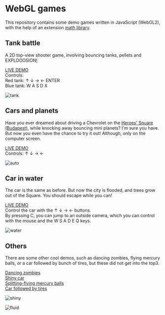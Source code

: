 
# WebGL games

This repository contains some demo games written in JavaScript (WebGL2), with the help of an extension [math library](https://github.com/szecsi/WebGLMath).


## Tank battle

A 2D top-view shooter game, involving bouncing tanks, pellets and EXPLOOOSION[!](https://www.youtube.com/watch?v=jar1LTxxAeM)

[LIVE DEMO](http://zalavari.nhely.hu/WebGL/tank)  
Controls:  
Red tank: ↑ ↓ → ← ENTER  
Blue tank: W A S D X

![tank](https://github.com/zalavari/WebGL-Games/raw/main/gifs/tank_demo.gif)

## Cars and planets

Have you ever dreamed about driving a Chevrolet on the [Heroes' Square (Budapest)](https://en.wikipedia.org/wiki/Heroes%27_Square_(Budapest)), while knocking away bouncing mini planets?
I'm sure you have. But now you even have the chance to try it out! Although, only on the computer screen.

[LIVE DEMO](http://zalavari.nhely.hu/WebGL/auto)  
Controls: ↑ ↓ → ←

![auto](https://github.com/zalavari/WebGL-Games/raw/main/gifs/auto_demo.gif)

## Car in water

The car is the same as before. But now the city is flooded, and trees grow out of the Square. You should escape while you can!


[LIVE DEMO](http://zalavari.nhely.hu/WebGL/water)  
Control the car with the ↑ ↓ → ← buttons.  
By pressing C, you can jump to an outside camera, which you can control with the mouse and the W S A D E Q keys.

![water](https://github.com/zalavari/WebGL-Games/raw/main/gifs/water_demo.gif)

## Others

There are some other cool demos, such as dancing zombies, flying mercury balls, or a car followed by bunch of tires, but these did not get into the top3.


[Dancing zombies](http://zalavari.nhely.hu/WebGL/dancing_zombies)  
[Shiny car](http://zalavari.nhely.hu/WebGL/shiny_car)  
[Splitting-flying mercury balls](http://zalavari.nhely.hu/WebGL/mirrorfluid)  
[Car followed by tires](http://zalavari.nhely.hu/WebGL/snake)  

![shiny](https://github.com/zalavari/WebGL-Games/raw/main/gifs/shinycar_demo.gif)

![fluid](https://github.com/zalavari/WebGL-Games/raw/main/gifs/mirrorfluid_demo.gif)
